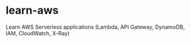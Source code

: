 # learn-aws
Learn AWS Serverless applications (Lambda, API Gateway, DynamoDB, IAM, CloudWatch, X-Ray)
